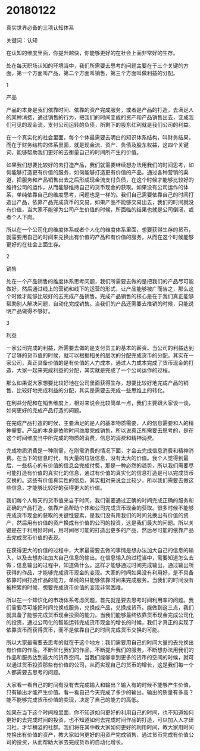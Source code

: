 # 20180122
真实世界必备的三项认知体系

关键词：认知



在认知的维度里面，你提升越快，你能够更好的在社会上面非常好的生存。  

处在每天职场认知的环境当中，我们所需要去思考的问题主要在于三个关键的方面，第一个方面叫产品，第二个方面叫销售，第三个方面叫做利益的分配。



1

产品

产品的本身是我们依靠时间、依靠的资产完成服务，或者是产品的打造，去满足人的某种消费，通过销售的行为，把我们的时间变成的资产和产品销售出去，变成我们可见的现金流，支付公司运转的负债，所剩下的股东红利就是我们公司的利益。

在一个真实化的社会里面，每个个体最需要去明白的知识体系结构，叫财务结果，而在于财务结构的体系里面，就是现金流、资产、负债及股东权益，这四个关键词，能够帮助我们更好的去衡量自己的时间所产生的价值。

如果我们想要比较好的去打造产品，我们就需要继续想办法用我们的时间思考，如何能够打造更有价值的服务，如何能够打造更有价值的产品，通过各种营销的渠道，把服务和产品销售出去之后形成现金流支付负债，在这个时候才能够比较好的维持公司的运作，从而能够维持自己的货币现金的获取。如果没有公司运作的体系，单纯依靠自己的维度思考，问题也是一样的。我们自己需要依靠自己的时间打造出产品，依靠产品完成货币的交易，如果产品不能够交易出去，我们的时间就没有价值，当大家不能够为公司产生价值的时候，所面临的结果也就是公司倒闭，或者个人下岗。

所以在一个公司化的维度体系或者个人化的维度体系里面，想要获得生存的货币，就需要用自己的时间来兑换出有价值的产品和有价值的服务，从而在这个时候能够更好的在社会上面生存。



2

销售

处在一个产品销售的维度体系思考问题，我们所需要去做的是把我们的产品尽可能做好，然后通过线上的营销和线下的运营的形式，让产品能够被广而告之，那么这个时候才能够比较好的去完成产品销售。完成产品销售的核心是在于我们真正能够帮助别人解决问题，自动化完成销售。当我们的产品还需要去推销的时候，只能说明产品做得不够好。



3

利益

一家公司完成的利益，所需要去做的是支付员工的基本的薪资。当公司的利益达到了足够的货币值的时候，就可以根据相关的层次的分配完成货币的分配。其实在一家公司，真正具备价值的是有价值的人力成本，通过人力成本完成了货币现金的打造，大家一起来完成利益的分配，其实就是完成了一个公司运作的过程。

那么如果说大家想要比较好地在公司里面获得生存，想要比较好地完成产品的销售，比较好地完成利益的分配，其实是需要去完成一些思维上的转化。

在利益分配和在销售维度上，相对来说会比较简单一点，我们主要跟大家谈一谈，如何更好的完成产品打造的问题。

在完成产品打造的时候，主要满足的是人的基本物质需要，人的信息需要和人的精神需要。产品的本身是依附时间维度完成销售，所以说真正所需要去思考的，是在这个时间维度当中所完成的物质的消费，信息的消费和精神消费。

完成物质消费是一种刚需，在刚需消费的情况下面，才会去完成信息消费和精神消费。在当下的信息时代，有大量的垃圾信息，没有太大的价值。我个人觉得到最后，一些核心的有价值的信息会完成付费，那是一种必然的趋势，所以我们需要尽可能打造有价值的真实化的信息，通过有价值的真实化的信息打造是可以完成货币交换的。这些有价值真实性的信息，其实相对来说会比较少，所以我们需要去做这些信息，才能够比较好的获得更大的价值。

我们每个人每天的货币值来自于时间，我们需要通过正确的时间完成正确的服务和正确的产品打造，依靠产品帮助个体和公司完成货币现金的获取。很多时候不能够完成货币现金的获取的关键性要素，是我们没有用我们的时间兑换出有价值的资产，然后用有价值的资产换成有价值的公司的投资，这是我们最大的问题。所以关键是在于利用好时间，用时间尽可能的打造出更多的产品，然后尽可能的依靠产品去完成货币价值的表现。

在获得更大的价值的过程中，大家最需要去做的事情是想办法加大自己的信息的输入，以及去想办法加大自己信息的输出。在信息输入的过程当中，需要知道怎么去做；信息输出的过程中，知道做什么。这样才能够通过时间完成输出，通过输出所获得的作品，才能够完成货币现金的变现。大家的时间如果没有利用好，是不具备依靠时间打造作品的能力，单纯的只能够依靠时间来完成服务。当我们的时间没有被积累的时候，想要完成货币价值的变现非常困难。

所以在一个知识化的市场体系考虑问题，首先就是要去思考时间利用率的问题。我们需要尽可能把时间兑换成服务，兑换成产品，兑换成货币。能做到这三点，我们就具备了能够完成货币现金投资的能力。当我们能够最终依靠货币现金完成公司化的投资，通过公司化的智能运转完成货币现金的增长的时候，我们才真正的实现了依靠货币而获得货币，而不是依靠自己的时间完成货币交换的可能。

所以大家最需要去思考的就在于这个地方：我们需要用自己的时间大量的去兑换出有价值的作品，不断优化我们的作品，不断提升我们的服务，不断想办法用我们的作品和服务达到最大的货币空间。当我们能够拿到更多的货币的空间的时候，就可以通过货币投资那些有价值的公司，从而实现自己的货币的增长，这是我们每一个人都需要去思考的问题。

大家看一看自己的时间有没有去完成输入和输出？输入有的时候不能够产生价值，只有输出才能产生价值。看一看自己今天完成了多少的输出，输出的质量有多高？能不能够完成货币价值的变现，决定了自己的能力的高低。

如果在当下这个时间段里面，你不知道如何更好的利用自己的时间，也不知道如何更好的去完成时间的投资，也不知道如何去完成时间作品的打造，可以加入人才研习社，才华横溢的社群。我们将在其中教大家如何更好的利用时间，教大家用时间兑换出有价值的资产，教大家如何更好的用资产完成销售，通过货币完成有价值公司的投资，从而帮助大家去完成货币的自动化增长。
